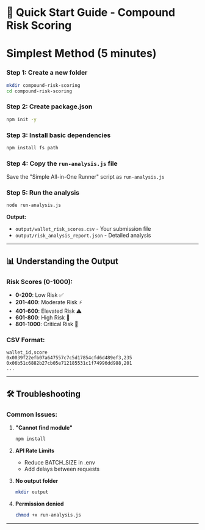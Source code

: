 # 🚀 Quick Start Guide - Compound Risk Scoring

# Simplest Method (5 minutes)

### Step 1: Create a new folder
```bash
mkdir compound-risk-scoring
cd compound-risk-scoring
```

### Step 2: Create package.json
```bash
npm init -y
```

### Step 3: Install basic dependencies
```bash
npm install fs path
```

### Step 4: Copy the `run-analysis.js` file
Save the "Simple All-in-One Runner" script as `run-analysis.js`

### Step 5: Run the analysis
```bash
node run-analysis.js
```

**Output:**
- `output/wallet_risk_scores.csv` - Your submission file
- `output/risk_analysis_report.json` - Detailed analysis

---



## 📊 Understanding the Output

### Risk Scores (0-1000):
- **0-200**: Low Risk ✅
- **201-400**: Moderate Risk ⚡
- **401-600**: Elevated Risk ⚠️
- **601-800**: High Risk 🔴
- **801-1000**: Critical Risk 🚨

### CSV Format:
```csv
wallet_id,score
0x0039f22efb07a647557c7c5d17854cfd6d489ef3,235
0x06b51c6882b27cb05e712185531c1f74996dd988,201
...
```

---

## 🛠️ Troubleshooting

### Common Issues:

1. **"Cannot find module"**
   ```bash
   npm install
   ```

2. **API Rate Limits**
   - Reduce BATCH_SIZE in .env
   - Add delays between requests

3. **No output folder**
   ```bash
   mkdir output
   ```

4. **Permission denied**
   ```bash
   chmod +x run-analysis.js
   ```

---
